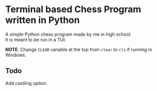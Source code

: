 # Terminal based Chess Program written in Python
A simple Python chess program made by me in high school.  
It is meant to be run in a TUI.

**NOTE**: Change `CLEAR` variable at the top from `clear` to `cls` if running in Windows.

## Todo
Add castling option.
